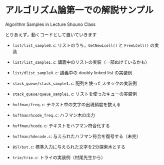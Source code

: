# アルゴリズム論第一での解説サンプル
Algorithm Samples in Lecture Shouno Class

とりあえず，動くコードとして置いていきます

* `list/list_sample0.c`: リストのうち，`GetNewLcell()` と `FreeLCell()` の実装
* `list/list_sample1.c`: 講義中のリストの実装（一部ぬけているかも）
* `list/dlist_sample0.c`: 講義中の doubly linked list の実装例

* `stack_queue/stack_sample1.c`: 配列を使ったスタックの実装例
* `stack_queue/queue_sample1.c`: リストを使ったキューの実装例

* `huffman/freq.c`: テキスト中の文字の出現頻度を数える
* `huffman/hcode_freq.c`: ハフマン木の出力
* `huffman/hcode.c`: テキストをハフマン符合化する
* `huffman/hdecode.c`: 与えられたハフマン符合を復号する（未完）

* `BST/bst.c`: 標準入力に与えられた文字を2分探索木とする

* `trie/trie.c`: トライの実装例（村尾先生から）


